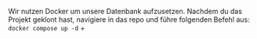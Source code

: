 Wir nutzen Docker um unsere Datenbank aufzusetzen. 
Nachdem du das Projekt geklont hast, navigiere in das repo und führe folgenden Befehl aus: ``docker compose up -d``
+
